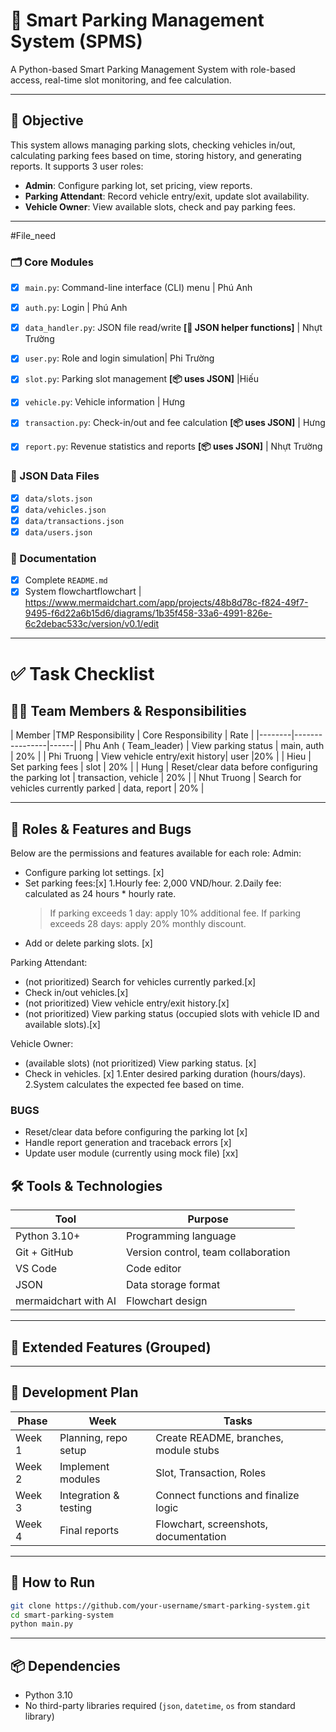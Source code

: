 # 🚗 Smart Parking Management System (SPMS)

A Python-based Smart Parking Management System with role-based access, real-time slot monitoring, and fee calculation.

---

## 🎯 Objective

This system allows managing parking slots, checking vehicles in/out, calculating parking fees based on time, storing history, and generating reports. It supports 3 user roles:

- **Admin**: Configure parking lot, set pricing, view reports.
- **Parking Attendant**: Record vehicle entry/exit, update slot availability.
- **Vehicle Owner**: View available slots, check and pay parking fees.

---
#File_need
### 🗂 Core Modules
- [x] `main.py`: Command-line interface (CLI) menu | Phú Anh
- [x] `auth.py`: Login | Phú Anh
- [x] `data_handler.py`: JSON file read/write **[🔧 JSON helper functions]** | Nhựt Trường
- [x] `user.py`: Role and login simulation| Phi Trường
- [x] `slot.py`: Parking slot management **[📦 uses JSON]** |Hiếu
- [x] `vehicle.py`: Vehicle information | Hưng
- [x] `transaction.py`: Check-in/out and fee calculation **[📦 uses JSON]** | Hưng
- [x] `report.py`: Revenue statistics and reports **[📦 uses JSON]** | Nhựt Trường


### 📂 JSON Data Files
- [x] `data/slots.json`
- [x] `data/vehicles.json`
- [x] `data/transactions.json`
- [x] `data/users.json`

### 📸 Documentation
- [x] Complete `README.md`
- [x] System flowchartflowchart | https://www.mermaidchart.com/app/projects/48b8d78c-f824-49f7-9495-f6d22a6b15d6/diagrams/1b35f458-33a6-4991-826e-6c2debac533c/version/v0.1/edit
---
# ✅ Task Checklist
## 🧑‍💻 Team Members & Responsibilities

| Member |TMP Responsibility | Core Responsibility | Rate |
|--------|----------------|------|
| Phu Anh ( Team_leader) | View parking status | main, auth | 20% |
| Phi Truong |  View vehicle entry/exit history| user |20% |
| Hieu | Set parking fees | slot | 20% |
| Hung | Reset/clear data before configuring the parking lot | transaction, vehicle  | 20% |
| Nhut Truong  | Search for vehicles currently parked | data, report | 20% |

---
## 🔐 Roles & Features and Bugs
Below are the permissions and features available for each role:
Admin:
- Configure parking lot settings. [x]
- Set parking fees:[x]
  1.Hourly fee: 2,000 VND/hour.
  2.Daily fee: calculated as 24 hours * hourly rate.
     > If parking exceeds 1 day: apply 10% additional fee.
     > If parking exceeds 28 days: apply 20% monthly discount.
- Add or delete parking slots. [x]

Parking Attendant:
- (not prioritized) Search for vehicles currently parked.[x]
- Check in/out vehicles.[x]
- (not prioritized) View vehicle entry/exit history.[x]
- (not prioritized) View parking status (occupied slots with vehicle ID and available slots).[x]

Vehicle Owner:
- (available slots) (not prioritized) View parking status. [x]
- Check in vehicles. [x]
  1.Enter desired parking duration (hours/days).
  2.System calculates the expected fee based on time.
### BUGS
- Reset/clear data before configuring the parking lot [x]
- Handle report generation and traceback errors [x]
- Update user module (currently using mock file) [xx]

## 🛠️ Tools & Technologies

| Tool | Purpose |
|------|---------|
| Python 3.10+ | Programming language |
| Git + GitHub | Version control, team collaboration |
| VS Code | Code editor |
| JSON | Data storage format |
| mermaidchart with AI| Flowchart design | 

---

## 🌟 Extended Features (Grouped)
---

## 🧭 Development Plan

| Phase | Week | Tasks |
|-------|------|-------|
| Week 1 | Planning, repo setup | Create README, branches, module stubs |
| Week 2 | Implement modules | Slot, Transaction, Roles |
| Week 3 | Integration & testing | Connect functions and finalize logic |
| Week 4 | Final reports | Flowchart, screenshots, documentation |

---

## 🚀 How to Run

```bash
git clone https://github.com/your-username/smart-parking-system.git
cd smart-parking-system
python main.py
```
---

## 📦 Dependencies

- Python 3.10
- No third-party libraries required (`json`, `datetime`, `os` from standard library)


